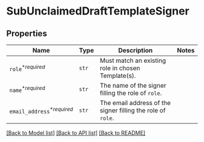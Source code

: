 # SubUnclaimedDraftTemplateSigner



## Properties

| Name | Type | Description | Notes |
| ---- | ---- | ----------- | ----- |
| `role`<sup>*_required_</sup> | ```str``` |  Must match an existing role in chosen Template(s).  |  |
| `name`<sup>*_required_</sup> | ```str``` |  The name of the signer filling the role of `role`.  |  |
| `email_address`<sup>*_required_</sup> | ```str``` |  The email address of the signer filling the role of `role`.  |  |


[[Back to Model list]](../README.md#documentation-for-models) [[Back to API list]](../README.md#documentation-for-api-endpoints) [[Back to README]](../README.md)


